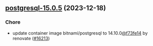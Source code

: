 

## [postgresql-15.0.5](https://github.com/truecharts/charts/compare/postgresql-15.0.4...postgresql-15.0.5) (2023-12-18)

### Chore

- update container image bitnami/postgresql to 14.10.0[@f73fe14](https://github.com/f73fe14) by renovate ([#16213](https://github.com/truecharts/charts/issues/16213))
  
  